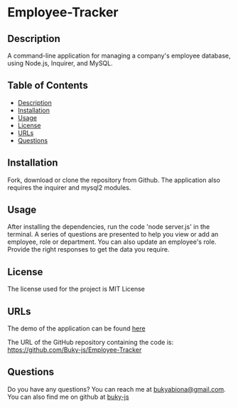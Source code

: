 # Employee-Tracker

## Description
A command-line application for managing a company's employee database, using Node.js, Inquirer, and MySQL.

## Table of Contents
* [Description](#description)
* [Installation](#installation)
* [Usage](#usage)
* [License](#license)
* [URLs](#urls)
* [Questions](#questions)

## Installation
Fork, download or clone the repository from Github. The application also requires the inquirer and mysql2 modules.

## Usage
After installing the dependencies, run the code 'node server.js' in the terminal. A series of questions are presented to help you view or add an employee, role or department. You can also update an employee's role. Provide the right responses to get the data you require.

## License
The license used for the project is MIT License

## URLs
The demo of the application can be found [here](https://youtube.com/watch?v=i-pQ83545aM&si=EnSIkaIECMiOmarE)

The URL of the GitHub repository containing the code is: https://github.com/Buky-js/Employee-Tracker

## Questions
Do you have any questions? You can reach me at bukyabiona@gmail.com. You can also find me on github at [buky-js](https://github.com/buky-js)